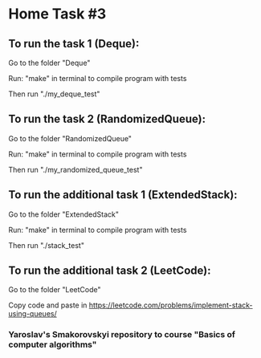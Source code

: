 # Home Task #3
## To run the task 1 (Deque):

Go to the folder "Deque"

Run: "make" in terminal to compile program with tests

Then run "./my_deque_test"


## To run the task 2 (RandomizedQueue):

Go to the folder "RandomizedQueue"

Run: "make" in terminal to compile program with tests

Then run "./my_randomized_queue_test"

## To run the additional task 1 (ExtendedStack):

Go to the folder "ExtendedStack"

Run: "make" in terminal to compile program with tests

Then run "./stack_test"

## To run the additional task 2 (LeetCode):

Go to the folder "LeetCode"

Copy code and paste in https://leetcode.com/problems/implement-stack-using-queues/


### Yaroslav's Smakorovskyi repository to course "Basics of computer algorithms" 